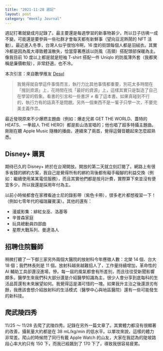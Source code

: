 ```yaml
---
title: "2021-11-28 週記"
layout: post
category: "Weekly Journal"
---
```


週記打著就變成月記錄了。最主要還是每週學習的新事物甚少，所以日子彷彿一成不變。可能還是要參與一些社群才會每天都有新鮮事（望向豆泥熱鬧的 NFT 活動）。最近進入冬季，台灣人似乎很怕冷啊，16 度的街頭每個人都是羽絨衣。其實冷都是因為風大導致體溫散失，恰當穿著應該以防風（高領）搭配頭部保暖為主。像我目前 10 度以上都是就是短袖 T-shirt 搭配一件 Uniqlo 的防風薄外套（我都笑稱是廉價軟殼），非常舒適，也不冷。

本次引言：來自數學推友 [Desvl](https://twitter.com/desvl_)

> 我覺得就自學這件事情而言，執行力比其他事情都重要，別花太多時間在「搜刮資源」上，花時間在找「最好的資源」上，這樣其實只是製造了自己在學習的假象。看書的引言和一些書評 ≠ 看了這本書。如果真碰到不行的，執行力有的話真不是問題。另外一個東西不是一輩子只學一次，不要完美主義作祟。

最近發現原來不少爆燃主題曲（例如：爆走兄弟 GET THE WORLD、蓋特的 HEATS、一拳超人 THE HERO）都是影山浩宣唱的；他也唱了超多特攝主題曲。剛剛在聽 Apple Music 隨機的播曲，連續來了兩首，覺得這聲音聽起來怎麼超熟悉。

## Disney+ 購買

期待已久的 Disney+ 終於在台灣開放。開放的第二天就立刻訂閱了。網路上有很多省錢的綁約方案，我自己是覺得所有的綁約背後都有礙手礙腳的利益交換（例如：繼續使用某某電信服務），而且其實他們都是按月計費，實際算下來並沒有便宜多少，所以我還是採用年付為主。

以前小時候都會在家裡看迪士尼的錄影帶（紫色卡帶），很多老片都想複習一下！（例如七零年代的福瑞羅賓漢）。其他的還有：

- 漫威影集：緋紅女巫、洛基等
- 辛普森家庭
- 玩具總動員四部曲
- 星際大戰系列、曼達洛人

## 招聘住院醫師

稍微打聽了一下御三家另外兩個大醫院的放射科今年應徵人數：北榮 14 個、台大 18 個；我們林長則是 11 個。放射科越來越難招人了，工作量持續增加，革命性的 AI 輔助工具卻還沒進場，慘。每一屆的風氣都會有所差別，而且往往受新聞影響頗多。醫學生來我們科大部分還是介紹醫學知識為主，很少人會分享到底每科的生活品質還有未來展望如何。我覺得這是滿可惜的一塊。如果我升主治之後還游刃有餘，我應該會想介紹放射科的生活模式（醫學中心與地區醫院）還有一些可能發生的新科技。

## 爬武陵四秀

11/25 ～ 11/28 去爬了武陵四秀。記錄在另外一篇文章了。其實體力都沒有很顯著的改善，攝氧量大約都是在 38 mL/kg/min 的低水平。以單攻來說，這樣的體力非常差。爬山的時候問了同行有戴 Apple Watch 的山友，大家在我認為的陡坡路段心率大約只有 150 下，而我已經飆到了 170 下了，導致我很容易疲累。
